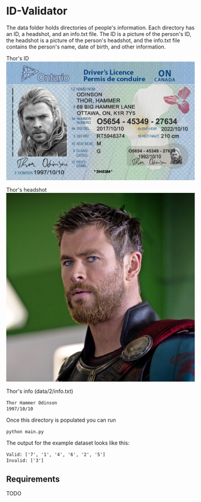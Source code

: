 # ID-Validator

The data folder holds directories of people's information. Each directory has an ID, a headshot, and an info.txt file. The ID is a picture of the person's ID, the headshot is a picture of the person's headshot, and the info.txt file contains the person's name, date of birth, and other information.

Thor's ID
![Thor's ID](./data/2/id.jpg)

Thor's headshot
![Thor's headshot](./data/2/headshot.jpg)

Thor's info (data/2/info.txt)
```
Thor Hammer Odinson
1997/10/10
```

Once this directory is populated you can run
```
python main.py
```

The output for the example dataset looks like this:
```
Valid: ['7', '1', '4', '6', '2', '5']
Invalid: ['3']
```

Requirements
------------
TODO
